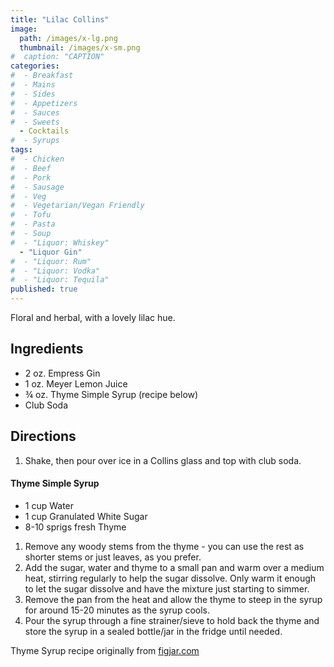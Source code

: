 ```yaml
---
title: "Lilac Collins"
image: 
  path: /images/x-lg.png
  thumbnail: /images/x-sm.png
#  caption: "CAPTION"
categories:
#  - Breakfast
#  - Mains
#  - Sides
#  - Appetizers
#  - Sauces
#  - Sweets
  - Cocktails
#  - Syrups
tags:
#  - Chicken
#  - Beef
#  - Pork
#  - Sausage
#  - Veg
#  - Vegetarian/Vegan Friendly
#  - Tofu
#  - Pasta
#  - Soup
#  - "Liquor: Whiskey"
  - "Liquor Gin"
#  - "Liquor: Rum"
#  - "Liquor: Vodka"
#  - "Liquor: Tequila"
published: true
---
```


Floral and herbal, with a lovely lilac hue.

## Ingredients

* 2 oz. Empress Gin
* 1 oz. Meyer Lemon Juice
* ¾ oz. Thyme Simple Syrup (recipe below)
* Club Soda

## Directions

1. Shake, then pour over ice in a Collins glass and top with club soda.

#### Thyme Simple Syrup

* 1 cup Water
* 1 cup Granulated White Sugar
* 8-10 sprigs fresh Thyme

1. Remove any woody stems from the thyme - you can use the rest as shorter stems or just leaves, as you prefer.
1. Add the sugar, water and thyme to a small pan and warm over a medium heat, stirring regularly to help the sugar dissolve. Only warm it enough to let the sugar dissolve and have the mixture just starting to simmer.
1. Remove the pan from the heat and allow the thyme to steep in the syrup for around 15-20 minutes as the syrup cools.
1. Pour the syrup through a fine strainer/sieve to hold back the thyme and store the syrup in a sealed bottle/jar in the fridge until needed.

Thyme Syrup recipe originally from [figjar.com](https://www.figjar.com/thyme-simple-syrup/)

